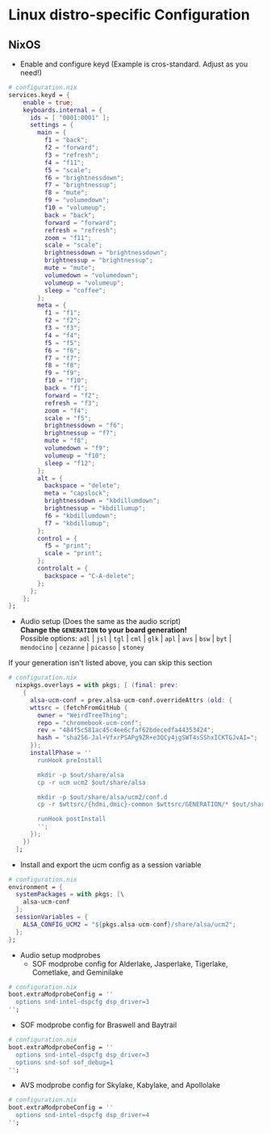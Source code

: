 # Linux distro-specific Configuration

## NixOS

- Enable and configure keyd (Example is cros-standard. Adjust as you need!)  
```nix
# configuration.nix
services.keyd = {
    enable = true;
    keyboards.internal = {
      ids = [ "0001:0001" ];
      settings = {
        main = {
          f1 = "back";
          f2 = "forward";
          f3 = "refresh";
          f4 = "f11";
          f5 = "scale";
          f6 = "brightnessdown";
          f7 = "brightnessup";
          f8 = "mute";
          f9 = "volumedown";
          f10 = "volumeup";
          back = "back";
          forward = "forward";
          refresh = "refresh";
          zoom = "f11";
          scale = "scale";
          brightnessdown = "brightnessdown";
          brightnessup = "brightnessup";
          mute = "mute";
          volumedown = "volumedown";
          volumeup = "volumeup";
          sleep = "coffee";
        };
        meta = {
          f1 = "f1";
          f2 = "f2";
          f3 = "f3";
          f4 = "f4";
          f5 = "f5";
          f6 = "f6";
          f7 = "f7";
          f8 = "f8";
          f9 = "f9";
          f10 = "f10";
          back = "f1";
          forward = "f2";
          refresh = "f3";
          zoom = "f4";
          scale = "f5";
          brightnessdown = "f6";
          brightnessup = "f7";
          mute = "f8";
          volumedown = "f9";
          volumeup = "f10";
          sleep = "f12";
        };
        alt = {
          backspace = "delete";
          meta = "capslock";
          brightnessdown = "kbdillumdown";
          brightnessup = "kbdillumup";
          f6 = "kbdillumdown";
          f7 = "kbdillumup";
        };
        control = {
          f5 = "print";
          scale = "print";
        };
        controlalt = {
          backspace = "C-A-delete";
        };
      };
    };
};
```

- Audio setup (Does the same as the audio script)  
**Change the `GENERATION` to your board generation!**  
Possible options: `adl` | `jsl` | `tgl` | `cml` | `glk` | `apl` | `avs` | `bsw` | `byt` | `mendocino` | `cezanne` | `picasso` | `stoney`

If your generation isn't listed above, you can skip this section
```nix
# configuration.nix
  nixpkgs.overlays = with pkgs; [ (final: prev:
    {
      alsa-ucm-conf = prev.alsa-ucm-conf.overrideAttrs (old: {
      wttsrc = (fetchFromGitHub {
        owner = "WeirdTreeThing";
        repo = "chromebook-ucm-conf";
        rev = "484f5c581ac45c4ee6cfaf62bdecedfa44353424";
        hash = "sha256-Jal+VfxrPSAPg9ZR+e3QCy4jgSWT4sSShxICKTGJvAI=";
      });
      installPhase = ''
        runHook preInstall

        mkdir -p $out/share/alsa
        cp -r ucm ucm2 $out/share/alsa

        mkdir -p $out/share/alsa/ucm2/conf.d
        cp -r $wttsrc/{hdmi,dmic}-common $wttsrc/GENERATION/* $out/share/alsa/ucm2/conf.d

        runHook postInstall
        '';
      });
    })
  ];
```

- Install and export the ucm config as a session variable
```nix
# configuration.nix
environment = {
  systemPackages = with pkgs; [\
    alsa-ucm-conf
  ];
  sessionVariables = {
    ALSA_CONFIG_UCM2 = "${pkgs.alsa-ucm-conf}/share/alsa/ucm2";
  };
};
```

- Audio setup modprobes 
  - SOF modprobe config for Alderlake, Jasperlake, Tigerlake, Cometlake, and Geminilake
```nix
# configuration.nix
boot.extraModprobeConfig = ''
  options snd-intel-dspcfg dsp_driver=3
'';
```

  - SOF modprobe config for Braswell and Baytrail
```nix
# configuration.nix
boot.extraModprobeConfig = ''
  options snd-intel-dspcfg dsp_driver=3
  options snd-sof sof_debug=1
'';
```

  - AVS modprobe config for Skylake, Kabylake, and Apollolake
```nix
# configuration.nix
boot.extraModprobeConfig = ''
  options snd-intel-dspcfg dsp_driver=4
'';
```
